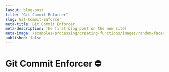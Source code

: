 ```yaml
---
layout: blog-post
title: "Git Commit Enforcer"
slug: Git-Commit-Enforcer
meta-title: Git Commit Enforcer
meta-description: The first blog post on the new site!
meta-image: /examples/processing/creating-functions/images/random-faces-2.png
published: false
---
```


# Git Commit Enforcer :no_entry:
